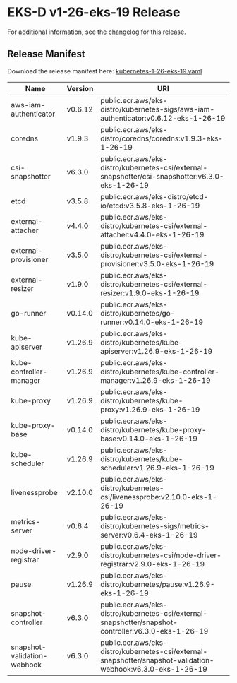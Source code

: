 # EKS-D v1-26-eks-19 Release

For additional information, see the [changelog](CHANGELOG-v1-26-eks-19.md) for this release.

## Release Manifest

Download the release manifest here: [kubernetes-1-26-eks-19.yaml](https://distro.eks.amazonaws.com/kubernetes-1-26/kubernetes-1-26-eks-19.yaml)

| Name | Version | URI |
|------|---------|-----|
| aws-iam-authenticator | v0.6.12 | public.ecr.aws/eks-distro/kubernetes-sigs/aws-iam-authenticator:v0.6.12-eks-1-26-19 |
| coredns | v1.9.3 | public.ecr.aws/eks-distro/coredns/coredns:v1.9.3-eks-1-26-19 |
| csi-snapshotter | v6.3.0 | public.ecr.aws/eks-distro/kubernetes-csi/external-snapshotter/csi-snapshotter:v6.3.0-eks-1-26-19 |
| etcd | v3.5.8 | public.ecr.aws/eks-distro/etcd-io/etcd:v3.5.8-eks-1-26-19 |
| external-attacher | v4.4.0 | public.ecr.aws/eks-distro/kubernetes-csi/external-attacher:v4.4.0-eks-1-26-19 |
| external-provisioner | v3.5.0 | public.ecr.aws/eks-distro/kubernetes-csi/external-provisioner:v3.5.0-eks-1-26-19 |
| external-resizer | v1.9.0 | public.ecr.aws/eks-distro/kubernetes-csi/external-resizer:v1.9.0-eks-1-26-19 |
| go-runner | v0.14.0 | public.ecr.aws/eks-distro/kubernetes/go-runner:v0.14.0-eks-1-26-19 |
| kube-apiserver | v1.26.9 | public.ecr.aws/eks-distro/kubernetes/kube-apiserver:v1.26.9-eks-1-26-19 |
| kube-controller-manager | v1.26.9 | public.ecr.aws/eks-distro/kubernetes/kube-controller-manager:v1.26.9-eks-1-26-19 |
| kube-proxy | v1.26.9 | public.ecr.aws/eks-distro/kubernetes/kube-proxy:v1.26.9-eks-1-26-19 |
| kube-proxy-base | v0.14.0 | public.ecr.aws/eks-distro/kubernetes/kube-proxy-base:v0.14.0-eks-1-26-19 |
| kube-scheduler | v1.26.9 | public.ecr.aws/eks-distro/kubernetes/kube-scheduler:v1.26.9-eks-1-26-19 |
| livenessprobe | v2.10.0 | public.ecr.aws/eks-distro/kubernetes-csi/livenessprobe:v2.10.0-eks-1-26-19 |
| metrics-server | v0.6.4 | public.ecr.aws/eks-distro/kubernetes-sigs/metrics-server:v0.6.4-eks-1-26-19 |
| node-driver-registrar | v2.9.0 | public.ecr.aws/eks-distro/kubernetes-csi/node-driver-registrar:v2.9.0-eks-1-26-19 |
| pause | v1.26.9 | public.ecr.aws/eks-distro/kubernetes/pause:v1.26.9-eks-1-26-19 |
| snapshot-controller | v6.3.0 | public.ecr.aws/eks-distro/kubernetes-csi/external-snapshotter/snapshot-controller:v6.3.0-eks-1-26-19 |
| snapshot-validation-webhook | v6.3.0 | public.ecr.aws/eks-distro/kubernetes-csi/external-snapshotter/snapshot-validation-webhook:v6.3.0-eks-1-26-19 |
